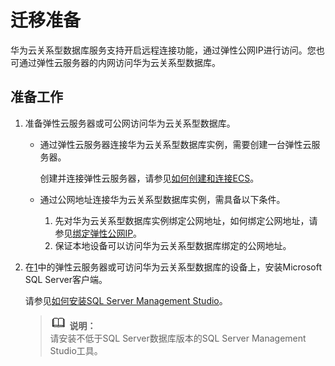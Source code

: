 # 迁移准备<a name="zh-cn_topic_0053089723"></a>

华为云关系型数据库服务支持开启远程连接功能，通过弹性公网IP进行访问。您也可通过弹性云服务器的内网访问华为云关系型数据库。

## 准备工作<a name="sc5a60ac0c1174532a69b3f84d39550f4"></a>

1.  <a name="l7c29b4daf0d74d7d9b47b173265d179d"></a>准备弹性云服务器或可公网访问华为云关系型数据库。
    -   通过弹性云服务器连接华为云关系型数据库实例，需要创建一台弹性云服务器。

        创建并连接弹性云服务器，请参见[如何创建和连接ECS](http://support.huaweicloud.com/rds_faq/rds_faq_0057.html)。

    -   通过公网地址连接华为云关系型数据库实例，需具备以下条件。
        1.  先对华为云关系型数据库实例绑定公网地址，如何绑定公网地址，请参见[绑定弹性公网IP](绑定和解绑弹性公网IP.md#section3199593620428)。
        2.  保证本地设备可以访问华为云关系型数据库绑定的公网地址。


2.  在[1](#l7c29b4daf0d74d7d9b47b173265d179d)中的弹性云服务器或可访问华为云关系型数据库的设备上，安装Microsoft SQL Server客户端。

    请参见[如何安装SQL Server Management Studio](http://support.huaweicloud.com/rds_faq/rds_faq_0032.html)。

    >![](public_sys-resources/icon-note.gif) **说明：**   
    >请安装不低于SQL Server数据库版本的SQL Server Management Studio工具。  


